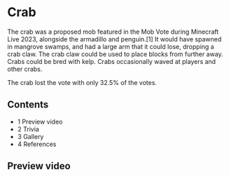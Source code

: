 # Crab
The crab was a proposed mob featured in the Mob Vote during Minecraft Live 2023, alongside the armadillo and penguin.[1] It would have spawned in mangrove swamps, and had a large arm that it could lose, dropping a crab claw. The crab claw could be used to place blocks from further away. Crabs could be bred with kelp. Crabs occasionally waved at players and other crabs.

The crab lost the vote with only 32.5% of the votes.

## Contents
- 1 Preview video
- 2 Trivia
- 3 Gallery
- 4 References

## Preview video



